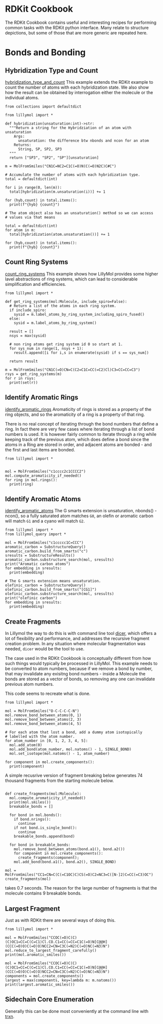 # RDKit Cookbook
The RDKit Cookbook contains useful and interesting recipes for performing common
tasks with the RDKit python interface. Many relate to structure depictions,
but some of those that are more generic are repeated here.

# Bonds and Bonding

## Hybridization Type and Count
[hybridization_type_and_count](hybridization_type_and_count.py)
This example extends the RDKit example to count the number of atoms with
each hybridization state. We also show how the result can be obtained
by interrogation either the molecule or the individual atoms.
```
from collections import defaultdict

from lillymol import *

def hybridization(unsaturation:int)->str:
  """Return a string for the Hybridziation of an atom with unsaturation
    Args:
      unsaturation: the difference btw nbonds and ncon for an atom
    Returns:
      String, SP, SP2, SP3
  """
  return ["SP3", "SP2", "SP"][unsaturation]

m = MolFromSmiles("CN1C=NC2=C1C(=O)N(C(=O)N2C)C#C")

# Accumulate the number of atoms with each hybridization type.
total = defaultdict(int)

for i in range(0, len(m)):
  total[hybridization(m.unsaturation(i))] += 1

for (hyb,count) in total.items():
  print(f"{hyb} {count}")

# The atom object also has an unsaturation() method so we can access
# values via that means

total = defaultdict(int)
for atom in m:
  total[hybridization(atom.unsaturation())] += 1

for (hyb,count) in total.items():
  print(f"{hyb} {count}")

```

## Count Ring Systems
[count_ring_systems](count_ring_systems.py)
This example shows how LillyMol provides some higher lavel abstractions of
ring systems, which can lead to considerable simplification and efficiencies.
```
from lillymol import *

def get_ring_systems(mol:Molecule, include_spiro=False):
  # Return a list of the atoms in each ring system.
  if include_spiro:
    sysid = m.label_atoms_by_ring_system_including_spiro_fused()
  else:
    sysid = m.label_atoms_by_ring_system()

  result = []
  nsys = max(sysid)

  # non ring atoms get ring system id 0 so start at 1.
  for sys_num in range(1, nsys + 1):
    result.append([i for i,s in enumerate(sysid) if s == sys_num])

  return result

m = MolFromSmiles("CN1C(=O)CN=C(C2=C1C=CC(=C2)Cl)C3=CC=CC=C3")
rsys = get_ring_systems(m)
for r in rsys:
  print(set(r))
```

## Identify Aromatic Rings
[identify_aromatic_rings](identify_aromatic_rings.py)
Aromaticity of rings is stored as a property of the ring objects, and so the
aromaticity of a ring is a property of that ring.

There is
no real concept of iterating through the bond numbers that define a ring. In fact
there are very few cases where iterating through a list of bond numbers is used.
It is however fairly common to iterate through a ring while keeping track of
the previous atom, which does define a bond since the atoms in a Ring are stored
in order, and adjacent atoms are bonded - and the first and last items are bonded.
```
from lillymol import *


mol = MolFromSmiles("c1cccc2c1CCCC2")
mol.compute_aromaticity_if_needed()
for ring in mol.rings():
  print(ring)
```

## Identify Aromatic Atoms
[identify_aromatic_atoms](identify_aromatic_atoms.py)
The G smarts extension is unsaturation, nbonds() - ncon(), so a fully 
saturated atom matches `G0`, an olefin or aromatic carbon will match `G1`
and a cyano will match `G2`.
```
from lillymol import *
from lillymol_query import *

mol = MolFromSmiles("c1ccccc1C=CCC")
aromatic_carbon = SubstructureQuery()
aromatic_carbon.build_from_smarts("c")
sresults = SubstructureResults()
aromatic_carbon.substructure_search(mol, sresults)
print("Aromatic carbon atoms")
for embedding in sresults:
  print(embedding)

# The G smarts extension means unsaturation.
olefinic_carbon = SubstructureQuery()
olefinic_carbon.build_from_smarts("[CG1]")
olefinic_carbon.substructure_search(mol, sresults)
print("olefinic carbon")
for embedding in sresults:
  print(embedding)
```

## Create Fragments
In Lillymol the way to do this is with command line tool [dicer](/docs/Molecule_Tools/dicer.md),
which offers a lot of flexibility and performance, and addresses the recursive
fragment creation problem. In any situation where molecular fragmentation
was needed, `dicer` would be the tool to use.

The case used in the RDKit Cookbook is conceptually different from
how such things would typically be processed in LillyMol. This example
needs to be converted to atom numbers, because if we remove a bond by number,
that may invalidate any exisitng bond numbers - inside a Molecule the
bonds are stored as a vector of bonds, so removing any one can
invalidate previous atom numbers.

This code seems to recreate what is done.
```
from lillymol import *

mol = MolFromSmiles("O-C-C-C-C-N")
mol.remove_bond_between_atoms(0, 1)
mol.remove_bond_between_atoms(2, 3)
mol.remove_bond_between_atoms(4, 5)

# For each atom that lost a bond, add a dummy atom isotopically
# labelled with the atom number.
for atom_number in [0, 1, 2, 3, 4, 5]:
  mol.add_atom(0)
  mol.add_bond(atom_number, mol.natoms() - 1, SINGLE_BOND)
  mol.set_isotope(mol.natoms() - 1, atom_number)

for component in mol.create_components():
  print(component)
```

A simple recusrive version of fragment breaking below generates 74 thousand
fragments from the starting molecule below.
```

def create_fragments(mol:Molecule):
  mol.compute_aromaticity_if_needed()
  print(mol.smiles())
  breakable_bonds = []

  for bond in mol.bonds():
    if bond.nrings():
      continue
    if not bond.is_single_bond():
      continue
    breakable_bonds.append(bond)

  for bond in breakable_bonds:
    mol.remove_bond_between_atoms(bond.a1(), bond.a2())
    for component in mol.create_components():
      create_fragments(component);
    mol.add_bond(bond.a1(), bond.a2(), SINGLE_BOND)

mol = MolFromSmiles("CC1=CN=C(C(=C1OC)C)CS(=O)C2=NC3=C([N-]2)C=CC(=C3)OC")
create_fragments(mol)
```
takes 0.7 seconds. The reason for the large number of fragments is that the
molecule contains 9 breakable bonds.

## Largest Fragment
Just as with RDKit there are several ways of doing this.
```
from lillymol import *

mol = MolFromSmiles("CCOC(=O)C(C)(C)OC1=CC=C(C=C1)Cl.CO.C1=CC(=CC=C1C(=O)N[C@@H](CCC(=O)O)C(=O)O)NCC2=CN=C3C(=N2)C(=O)NC(=N3)N")
mol.reduce_to_largest_fragment_carefully()
print(mol.aromatic_smiles())

mol = MolFromSmiles("CCOC(=O)C(C)(C)OC1=CC=C(C=C1)Cl.CO.C1=CC(=CC=C1C(=O)N[C@@H](CCC(=O)O)C(=O)O)NCC2=CN=C3C(=N2)C(=O)NC(=N3)N")
components = mol.create_components()
largest = max(components, key=lambda m: m.natoms())
print(largest.aromatic_smiles())
```

## Sidechain Core Enumeration
Generally this can be done most conveniently at the command line with [trxn](/docs/Molecule_Tools/trxn.md).
